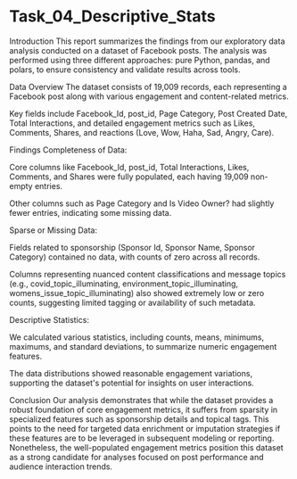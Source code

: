 # Task_04_Descriptive_Stats

Introduction
This report summarizes the findings from our exploratory data analysis conducted on a dataset of Facebook posts. The analysis was performed using three different approaches: pure Python, pandas, and polars, to ensure consistency and validate results across tools.

Data Overview
The dataset consists of 19,009 records, each representing a Facebook post along with various engagement and content-related metrics.

Key fields include Facebook_Id, post_id, Page Category, Post Created Date, Total Interactions, and detailed engagement metrics such as Likes, Comments, Shares, and reactions (Love, Wow, Haha, Sad, Angry, Care).

Findings
Completeness of Data:

Core columns like Facebook_Id, post_id, Total Interactions, Likes, Comments, and Shares were fully populated, each having 19,009 non-empty entries.

Other columns such as Page Category and Is Video Owner? had slightly fewer entries, indicating some missing data.

Sparse or Missing Data:

Fields related to sponsorship (Sponsor Id, Sponsor Name, Sponsor Category) contained no data, with counts of zero across all records.

Columns representing nuanced content classifications and message topics (e.g., covid_topic_illuminating, environment_topic_illuminating, womens_issue_topic_illuminating) also showed extremely low or zero counts, suggesting limited tagging or availability of such metadata.

Descriptive Statistics:

We calculated various statistics, including counts, means, minimums, maximums, and standard deviations, to summarize numeric engagement features.

The data distributions showed reasonable engagement variations, supporting the dataset's potential for insights on user interactions.

Conclusion
Our analysis demonstrates that while the dataset provides a robust foundation of core engagement metrics, it suffers from sparsity in specialized features such as sponsorship details and topical tags. This points to the need for targeted data enrichment or imputation strategies if these features are to be leveraged in subsequent modeling or reporting. Nonetheless, the well-populated engagement metrics position this dataset as a strong candidate for analyses focused on post performance and audience interaction trends.
